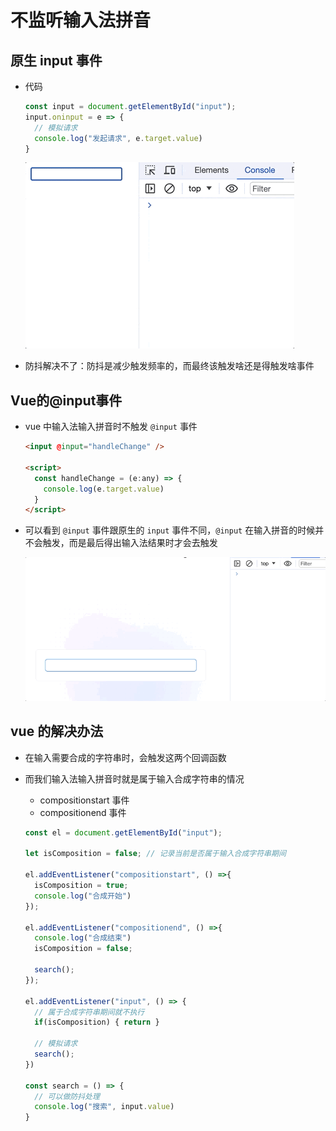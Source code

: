 # 不监听输入法拼音

## 原生 input 事件

+ 代码

  ```js
  const input = document.getElementById("input");
  input.oninput = e => {
    // 模拟请求
    console.log("发起请求", e.target.value)
  }
  ```

  ![原生input事件](images/原生input事件.gif)

+ 防抖解决不了：防抖是减少触发频率的，而最终该触发啥还是得触发啥事件

## Vue的@input事件

+ vue 中输入法输入拼音时不触发 `@input` 事件

  ```html
  <input @input="handleChange" />

  <script>
    const handleChange = (e:any) => {
      console.log(e.target.value)
    }
  </script>
  ```

+ 可以看到 `@input` 事件跟原生的 `input` 事件不同，`@input` 在输入拼音的时候并不会触发，而是最后得出输入法结果时才会去触发

  ![@input事件](images/@input事件.gif)

## vue 的解决办法

+ 在输入需要合成的字符串时，会触发这两个回调函数
+ 而我们输入法输入拼音时就是属于输入合成字符串的情况

  + compositionstart 事件
  + compositionend 事件

  ```js
  const el = document.getElementById("input");

  let isComposition = false; // 记录当前是否属于输入合成字符串期间

  el.addEventListener("compositionstart", () =>{
    isComposition = true;
    console.log("合成开始")
  });

  el.addEventListener("compositionend", () =>{
    console.log("合成结束")
    isComposition = false;

    search();
  });

  el.addEventListener("input", () => {
    // 属于合成字符串期间就不执行
    if(isComposition) { return }

    // 模拟请求
    search();
  })

  const search = () => {
    // 可以做防抖处理
    console.log("搜索", input.value)
  }
  ```
